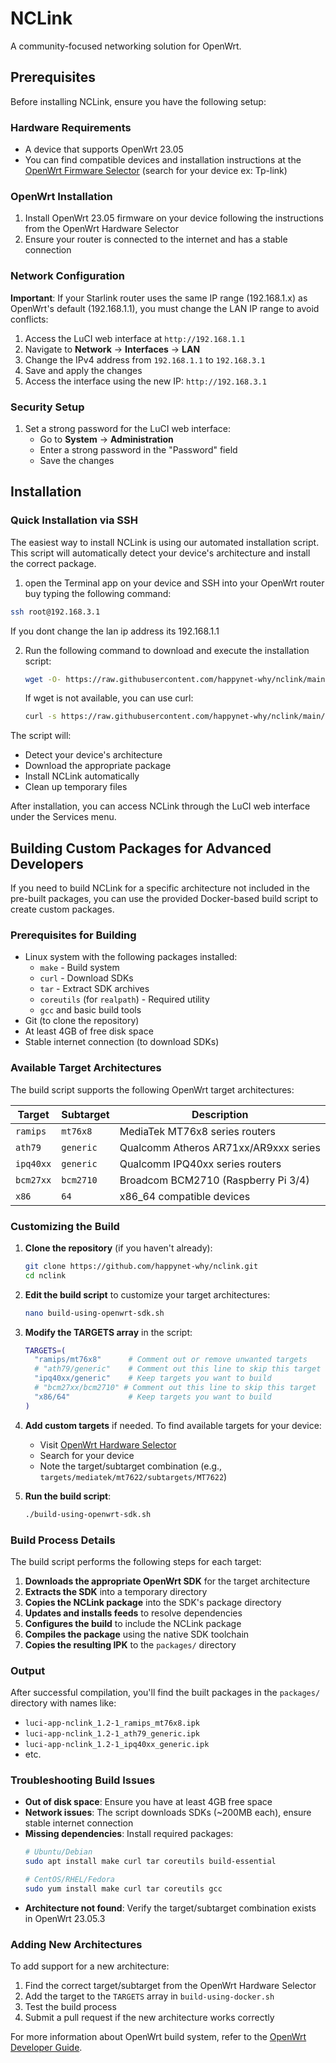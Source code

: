 # NCLink

A community-focused networking solution for OpenWrt.

## Prerequisites

Before installing NCLink, ensure you have the following setup:

### Hardware Requirements
- A device that supports OpenWrt 23.05
- You can find compatible devices and installation instructions at the [OpenWrt Firmware Selector](https://firmware-selector.openwrt.org/?version=23.05.5) (search for your device ex: Tp-link)

### OpenWrt Installation
1. Install OpenWrt 23.05 firmware on your device following the instructions from the OpenWrt Hardware Selector
2. Ensure your router is connected to the internet and has a stable connection

### Network Configuration
**Important**: If your Starlink router uses the same IP range (192.168.1.x) as OpenWrt's default (192.168.1.1), you must change the LAN IP range to avoid conflicts:

1. Access the LuCI web interface at `http://192.168.1.1`
2. Navigate to **Network** → **Interfaces** → **LAN**
3. Change the IPv4 address from `192.168.1.1` to `192.168.3.1`
4. Save and apply the changes
5. Access the interface using the new IP: `http://192.168.3.1`


### Security Setup
1. Set a strong password for the LuCI web interface:
   - Go to **System** → **Administration**
   - Enter a strong password in the "Password" field
   - Save the changes

## Installation

### Quick Installation via SSH

The easiest way to install NCLink is using our automated installation script. This script will automatically detect your device's architecture and install the correct package.

1.  open the Terminal app on your device and SSH into your OpenWrt router buy typing the following command:
   ```bash
   ssh root@192.168.3.1 
   ```
   If you dont change the lan ip address its 192.168.1.1

2. Run the following command to download and execute the installation script:
   ```bash
   wget -O- https://raw.githubusercontent.com/happynet-why/nclink/main/install.sh | sh
   ```

   If wget is not available, you can use curl:
   ```bash
   curl -s https://raw.githubusercontent.com/happynet-why/nclink/main/install.sh | sh
   ```

The script will:
- Detect your device's architecture
- Download the appropriate package
- Install NCLink automatically
- Clean up temporary files

After installation, you can access NCLink through the LuCI web interface under the Services menu.

## Building Custom Packages for Advanced Developers

If you need to build NCLink for a specific architecture not included in the pre-built packages, you can use the provided Docker-based build script to create custom packages.

### Prerequisites for Building
- Linux system with the following packages installed:
  - `make` - Build system
  - `curl` - Download SDKs
  - `tar` - Extract SDK archives
  - `coreutils` (for `realpath`) - Required utility
  - `gcc` and basic build tools
- Git (to clone the repository)
- At least 4GB of free disk space
- Stable internet connection (to download SDKs)

### Available Target Architectures

The build script supports the following OpenWrt target architectures:

| Target | Subtarget | Description |
|--------|-----------|-------------|
| `ramips` | `mt76x8` | MediaTek MT76x8 series routers |
| `ath79` | `generic` | Qualcomm Atheros AR71xx/AR9xxx series |
| `ipq40xx` | `generic` | Qualcomm IPQ40xx series routers |
| `bcm27xx` | `bcm2710` | Broadcom BCM2710 (Raspberry Pi 3/4) |
| `x86` | `64` | x86_64 compatible devices |

### Customizing the Build

1. **Clone the repository** (if you haven't already):
   ```bash
   git clone https://github.com/happynet-why/nclink.git
   cd nclink
   ```

2. **Edit the build script** to customize your target architectures:
   ```bash
   nano build-using-openwrt-sdk.sh
   ```

3. **Modify the TARGETS array** in the script:
   ```bash
   TARGETS=(
     "ramips/mt76x8"      # Comment out or remove unwanted targets
     # "ath79/generic"    # Comment out this line to skip this target
     "ipq40xx/generic"    # Keep targets you want to build
     # "bcm27xx/bcm2710" # Comment out this line to skip this target
     "x86/64"             # Keep targets you want to build
   )
   ```

4. **Add custom targets** if needed. To find available targets for your device:
   - Visit [OpenWrt Hardware Selector](https://openwrt.org/toh/start)
   - Search for your device
   - Note the target/subtarget combination (e.g., `targets/mediatek/mt7622/subtargets/MT7622`)

5. **Run the build script**:
   ```bash
   ./build-using-openwrt-sdk.sh
   ```

### Build Process Details

The build script performs the following steps for each target:

1. **Downloads the appropriate OpenWrt SDK** for the target architecture
2. **Extracts the SDK** into a temporary directory
3. **Copies the NCLink package** into the SDK's package directory
4. **Updates and installs feeds** to resolve dependencies
5. **Configures the build** to include the NCLink package
6. **Compiles the package** using the native SDK toolchain
7. **Copies the resulting IPK** to the `packages/` directory

### Output

After successful compilation, you'll find the built packages in the `packages/` directory with names like:
- `luci-app-nclink_1.2-1_ramips_mt76x8.ipk`
- `luci-app-nclink_1.2-1_ath79_generic.ipk`
- `luci-app-nclink_1.2-1_ipq40xx_generic.ipk`
- etc.

### Troubleshooting Build Issues

- **Out of disk space**: Ensure you have at least 4GB free space
- **Network issues**: The script downloads SDKs (~200MB each), ensure stable internet connection
- **Missing dependencies**: Install required packages:
  ```bash
  # Ubuntu/Debian
  sudo apt install make curl tar coreutils build-essential
  
  # CentOS/RHEL/Fedora
  sudo yum install make curl tar coreutils gcc
  ```
- **Architecture not found**: Verify the target/subtarget combination exists in OpenWrt 23.05.3

### Adding New Architectures

To add support for a new architecture:

1. Find the correct target/subtarget from the OpenWrt Hardware Selector
2. Add the target to the `TARGETS` array in `build-using-docker.sh`
3. Test the build process
4. Submit a pull request if the new architecture works correctly

For more information about OpenWrt build system, refer to the [OpenWrt Developer Guide](https://openwrt.org/docs/guide-developer/start).

